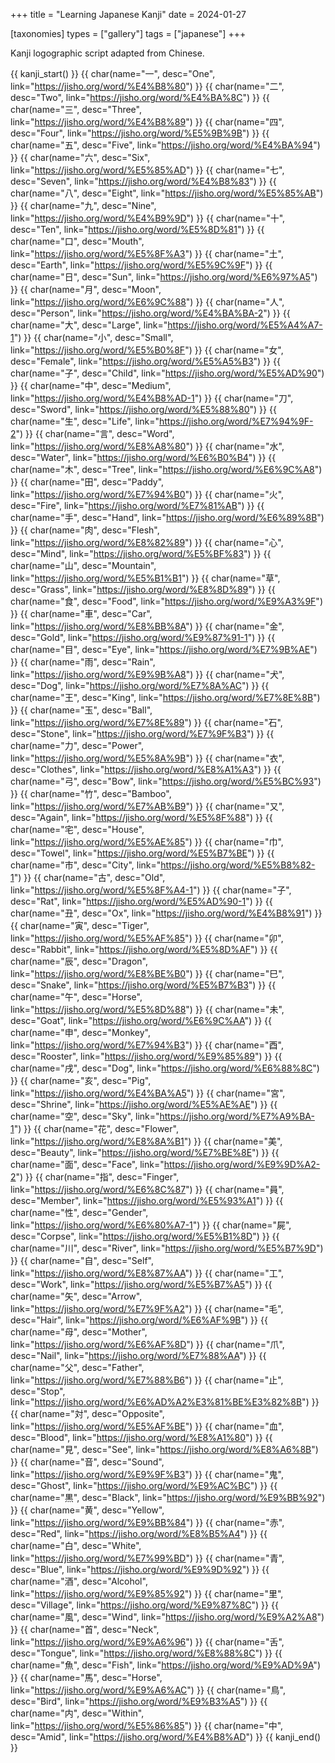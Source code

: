 +++
title = "Learning Japanese Kanji"
date = 2024-01-27

[taxonomies]
types = ["gallery"]
tags = ["japanese"]
+++

Kanji logographic script adapted from Chinese.

<!-- more -->

{{ kanji_start() }}
{{ char(name="一", desc="One", link="https://jisho.org/word/%E4%B8%80") }}
{{ char(name="二", desc="Two", link="https://jisho.org/word/%E4%BA%8C") }}
{{ char(name="三", desc="Three", link="https://jisho.org/word/%E4%B8%89") }}
{{ char(name="四", desc="Four", link="https://jisho.org/word/%E5%9B%9B") }}
{{ char(name="五", desc="Five", link="https://jisho.org/word/%E4%BA%94") }}
{{ char(name="六", desc="Six", link="https://jisho.org/word/%E5%85%AD") }}
{{ char(name="七", desc="Seven", link="https://jisho.org/word/%E4%B8%83") }}
{{ char(name="八", desc="Eight", link="https://jisho.org/word/%E5%85%AB") }}
{{ char(name="九", desc="Nine", link="https://jisho.org/word/%E4%B9%9D") }}
{{ char(name="十", desc="Ten", link="https://jisho.org/word/%E5%8D%81") }}
{{ char(name="口", desc="Mouth", link="https://jisho.org/word/%E5%8F%A3") }}
{{ char(name="土", desc="Earth", link="https://jisho.org/word/%E5%9C%9F") }}
{{ char(name="日", desc="Sun", link="https://jisho.org/word/%E6%97%A5") }}
{{ char(name="月", desc="Moon", link="https://jisho.org/word/%E6%9C%88") }}
{{ char(name="人", desc="Person", link="https://jisho.org/word/%E4%BA%BA-2") }}
{{ char(name="大", desc="Large", link="https://jisho.org/word/%E5%A4%A7-1") }}
{{ char(name="小", desc="Small", link="https://jisho.org/word/%E5%B0%8F") }}
{{ char(name="女", desc="Female", link="https://jisho.org/word/%E5%A5%B3") }}
{{ char(name="子", desc="Child", link="https://jisho.org/word/%E5%AD%90") }}
{{ char(name="中", desc="Medium", link="https://jisho.org/word/%E4%B8%AD-1") }}
{{ char(name="刀", desc="Sword", link="https://jisho.org/word/%E5%88%80") }}
{{ char(name="生", desc="Life", link="https://jisho.org/word/%E7%94%9F-2") }}
{{ char(name="言", desc="Word", link="https://jisho.org/word/%E8%A8%80") }}
{{ char(name="水", desc="Water", link="https://jisho.org/word/%E6%B0%B4") }}
{{ char(name="木", desc="Tree", link="https://jisho.org/word/%E6%9C%A8") }}
{{ char(name="田", desc="Paddy", link="https://jisho.org/word/%E7%94%B0") }}
{{ char(name="火", desc="Fire", link="https://jisho.org/word/%E7%81%AB") }}
{{ char(name="手", desc="Hand", link="https://jisho.org/word/%E6%89%8B") }}
{{ char(name="肉", desc="Flesh", link="https://jisho.org/word/%E8%82%89") }}
{{ char(name="心", desc="Mind", link="https://jisho.org/word/%E5%BF%83") }}
{{ char(name="山", desc="Mountain", link="https://jisho.org/word/%E5%B1%B1") }}
{{ char(name="草", desc="Grass", link="https://jisho.org/word/%E8%8D%89") }}
{{ char(name="食", desc="Food", link="https://jisho.org/word/%E9%A3%9F") }}
{{ char(name="車", desc="Car", link="https://jisho.org/word/%E8%BB%8A") }}
{{ char(name="金", desc="Gold", link="https://jisho.org/word/%E9%87%91-1") }}
{{ char(name="目", desc="Eye", link="https://jisho.org/word/%E7%9B%AE") }}
{{ char(name="雨", desc="Rain", link="https://jisho.org/word/%E9%9B%A8") }}
{{ char(name="犬", desc="Dog", link="https://jisho.org/word/%E7%8A%AC") }}
{{ char(name="王", desc="King", link="https://jisho.org/word/%E7%8E%8B") }}
{{ char(name="玉", desc="Ball", link="https://jisho.org/word/%E7%8E%89") }}
{{ char(name="石", desc="Stone", link="https://jisho.org/word/%E7%9F%B3") }}
{{ char(name="力", desc="Power", link="https://jisho.org/word/%E5%8A%9B") }}
{{ char(name="衣", desc="Clothes", link="https://jisho.org/word/%E8%A1%A3") }}
{{ char(name="弓", desc="Bow", link="https://jisho.org/word/%E5%BC%93") }}
{{ char(name="竹", desc="Bamboo", link="https://jisho.org/word/%E7%AB%B9") }}
{{ char(name="又", desc="Again", link="https://jisho.org/word/%E5%8F%88") }}
{{ char(name="宅", desc="House", link="https://jisho.org/word/%E5%AE%85") }}
{{ char(name="巾", desc="Towel", link="https://jisho.org/word/%E5%B7%BE") }}
{{ char(name="市", desc="City", link="https://jisho.org/word/%E5%B8%82-1") }}
{{ char(name="古", desc="Old", link="https://jisho.org/word/%E5%8F%A4-1") }}
{{ char(name="子", desc="Rat", link="https://jisho.org/word/%E5%AD%90-1") }}
{{ char(name="丑", desc="Ox", link="https://jisho.org/word/%E4%B8%91") }}
{{ char(name="寅", desc="Tiger", link="https://jisho.org/word/%E5%AF%85") }}
{{ char(name="卯", desc="Rabbit", link="https://jisho.org/word/%E5%8D%AF") }}
{{ char(name="辰", desc="Dragon", link="https://jisho.org/word/%E8%BE%B0") }}
{{ char(name="巳", desc="Snake", link="https://jisho.org/word/%E5%B7%B3") }}
{{ char(name="午", desc="Horse", link="https://jisho.org/word/%E5%8D%88") }}
{{ char(name="未", desc="Goat", link="https://jisho.org/word/%E6%9C%AA") }}
{{ char(name="申", desc="Monkey", link="https://jisho.org/word/%E7%94%B3") }}
{{ char(name="酉", desc="Rooster", link="https://jisho.org/word/%E9%85%89") }}
{{ char(name="戌", desc="Dog", link="https://jisho.org/word/%E6%88%8C") }}
{{ char(name="亥", desc="Pig", link="https://jisho.org/word/%E4%BA%A5") }}
{{ char(name="宮", desc="Shrine", link="https://jisho.org/word/%E5%AE%AE") }}
{{ char(name="空", desc="Sky", link="https://jisho.org/word/%E7%A9%BA-1") }}
{{ char(name="花", desc="Flower", link="https://jisho.org/word/%E8%8A%B1") }}
{{ char(name="美", desc="Beauty", link="https://jisho.org/word/%E7%BE%8E") }}
{{ char(name="面", desc="Face", link="https://jisho.org/word/%E9%9D%A2-2") }}
{{ char(name="指", desc="Finger", link="https://jisho.org/word/%E6%8C%87") }}
{{ char(name="員", desc="Member", link="https://jisho.org/word/%E5%93%A1") }}
{{ char(name="性", desc="Gender", link="https://jisho.org/word/%E6%80%A7-1") }}
{{ char(name="屍", desc="Corpse", link="https://jisho.org/word/%E5%B1%8D") }}
{{ char(name="川", desc="River", link="https://jisho.org/word/%E5%B7%9D") }}
{{ char(name="自", desc="Self", link="https://jisho.org/word/%E8%87%AA") }}
{{ char(name="工", desc="Work", link="https://jisho.org/word/%E5%B7%A5") }}
{{ char(name="矢", desc="Arrow", link="https://jisho.org/word/%E7%9F%A2") }}
{{ char(name="毛", desc="Hair", link="https://jisho.org/word/%E6%AF%9B") }}
{{ char(name="母", desc="Mother", link="https://jisho.org/word/%E6%AF%8D") }}
{{ char(name="爪", desc="Nail", link="https://jisho.org/word/%E7%88%AA") }}
{{ char(name="父", desc="Father", link="https://jisho.org/word/%E7%88%B6") }}
{{ char(name="止", desc="Stop", link="https://jisho.org/word/%E6%AD%A2%E3%81%BE%E3%82%8B") }}
{{ char(name="対", desc="Opposite", link="https://jisho.org/word/%E5%AF%BE") }}
{{ char(name="血", desc="Blood", link="https://jisho.org/word/%E8%A1%80") }}
{{ char(name="見", desc="See", link="https://jisho.org/word/%E8%A6%8B") }}
{{ char(name="音", desc="Sound", link="https://jisho.org/word/%E9%9F%B3") }}
{{ char(name="鬼", desc="Ghost", link="https://jisho.org/word/%E9%AC%BC") }}
{{ char(name="黒", desc="Black", link="https://jisho.org/word/%E9%BB%92") }}
{{ char(name="黄", desc="Yellow", link="https://jisho.org/word/%E9%BB%84") }}
{{ char(name="赤", desc="Red", link="https://jisho.org/word/%E8%B5%A4") }}
{{ char(name="白", desc="White", link="https://jisho.org/word/%E7%99%BD") }}
{{ char(name="青", desc="Blue", link="https://jisho.org/word/%E9%9D%92") }}
{{ char(name="酒", desc="Alcohol", link="https://jisho.org/word/%E9%85%92") }}
{{ char(name="里", desc="Village", link="https://jisho.org/word/%E9%87%8C") }}
{{ char(name="風", desc="Wind", link="https://jisho.org/word/%E9%A2%A8") }}
{{ char(name="首", desc="Neck", link="https://jisho.org/word/%E9%A6%96") }}
{{ char(name="舌", desc="Tongue", link="https://jisho.org/word/%E8%88%8C") }}
{{ char(name="魚", desc="Fish", link="https://jisho.org/word/%E9%AD%9A") }}
{{ char(name="馬", desc="Horse", link="https://jisho.org/word/%E9%A6%AC") }}
{{ char(name="鳥", desc="Bird", link="https://jisho.org/word/%E9%B3%A5") }}
{{ char(name="内", desc="Within", link="https://jisho.org/word/%E5%86%85") }}
{{ char(name="中", desc="Amid", link="https://jisho.org/word/%E4%B8%AD") }}
{{ kanji_end() }}
